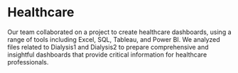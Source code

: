 # Healthcare
Our team collaborated on a project to create healthcare dashboards, using a range of tools including Excel, SQL, Tableau, and Power BI. We analyzed files related to Dialysis1 and Dialysis2 to prepare comprehensive and insightful dashboards that provide critical information for healthcare professionals. 
